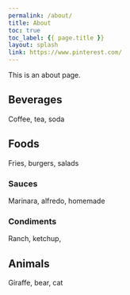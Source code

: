```yaml
---
permalink: /about/
title: About
toc: true
toc_label: {{ page.title }}
layout: splash
link: https://www.pinterest.com/
---
```


This is an about page.

## Beverages
Coffee, tea, soda

## Foods
Fries, burgers, salads

### Sauces
Marinara, alfredo, homemade

### Condiments
Ranch, ketchup, 

## Animals
Giraffe, bear, cat